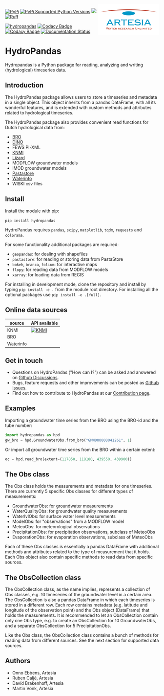<img src="/docs/_static/Artesia_logo.jpg" alt="Artesia" width="200" align="right">

[![PyPi](https://img.shields.io/pypi/v/hydropandas.svg)](https://pypi.python.org/pypi/hydropandas)
[![PyPi Supported Python Versions](https://img.shields.io/pypi/pyversions/hydropandas)](https://pypi.python.org/pypi/hydropandas)
[<img src="https://github.com/codespaces/badge.svg" height="20">](https://codespaces.new/ArtesiaWater/hydropandas?quickstart=1)
[![Ruff](https://img.shields.io/endpoint?url=https://raw.githubusercontent.com/astral-sh/ruff/main/assets/badge/v2.json)](https://github.com/astral-sh/ruff)

[![hydropandas](https://github.com/ArtesiaWater/hydropandas/workflows/hydropandas/badge.svg)](https://github.com/ArtesiaWater/hydropandas/actions?query=workflow%3Ahydropandas)
[![Codacy Badge](https://app.codacy.com/project/badge/Grade/c1b99f474bdc49b0a47e00e4e9f66c2f)](https://www.codacy.com/gh/ArtesiaWater/hydropandas/dashboard?utm_source=github.com&utm_medium=referral&utm_content=ArtesiaWater/hydropandas&utm_campaign=Badge_Grade)
[![Codacy Badge](https://app.codacy.com/project/badge/Coverage/c1b99f474bdc49b0a47e00e4e9f66c2f)](https://www.codacy.com/gh/ArtesiaWater/hydropandas/dashboard?utm_source=github.com&utm_medium=referral&utm_content=ArtesiaWater/hydropandas&utm_campaign=Badge_Coverage)
[![Documentation Status](https://readthedocs.org/projects/hydropandas/badge/?version=latest)](https://hydropandas.readthedocs.io/en/latest/?badge=latest)

# HydroPandas

Hydropandas is a Python package for reading, analyzing and writing
(hydrological) timeseries data.

## Introduction

The HydroPandas package allows users to store a timeseries and metadata in a
single object. This object inherits from a pandas DataFrame, with all its
wonderful features, and is extended with custom methods and attributes related
to hydrological timeseries.

The HydroPandas package also provides convenient read functions for Dutch hydrological data from:

- [BRO](https://www.broloket.nl)
- [DINO](https://www.dinoloket.nl)
- FEWS PI-XML
- [KNMI](https://www.knmi.nl/kennis-en-datacentrum/achtergrond/data-ophalen-vanuit-een-script)
- [Lizard](https://vitens.lizard.net/)
- MODFLOW groundwater models
- IMOD groundwater models
- [Pastastore](https://github.com/pastas/pastastore)
- [Waterinfo](https://waterinfo.rws.nl/)
- WISKI csv files

## Install

Install the module with pip:

`pip install hydropandas`

HydroPandas requires `pandas`, `scipy`, `matplotlib`, `tqdm`, `requests` and `colorama`.

For some functionality additional packages are required:

- `geopandas`: for dealing with shapefiles
- `pastastore`: for reading or storing data from PastaStore
- `bokeh`, `branca`, `folium`: for interactive maps
- `flopy`: for reading data from MODFLOW models
- `xarray`: for loading data from REGIS

For installing in development mode, clone the repository and install by
typing `pip install -e .` from the module root directory.
For installing all the optional packages use `pip install -e .[full]`.

## Online data sources


| source    | API available |
|-----------|---------------|
| KNMI      |[![KNMI](https://github.com/Artesia/hydropandas/actions/workflows/knmi.yml/badge.svg?branch=183-separate-api-calls-from-reading-logic-for-testing)](https://hydropandas.readthedocs.io/en/stable/examples/02_knmi_observations.html)|
| BRO       |               |
| Waterinfo |               |

## Get in touch

- Questions on HydroPandas ("How can I?") can be asked and answered on [Github Discussions](https://github.com/ArtesiaWater/hydropandas/discussions).
- Bugs, feature requests and other improvements can be posted as [Github Issues](https://github.com/ArtesiaWater/hydropandas/issues).
- Find out how to contribute to HydroPandas at our [Contribution page](https://hydropandas.readthedocs.io/en/stable/contribute.html).

## Examples

Importing a groundwater time series from the BRO using the BRO-id and the tube number:

```python
import hydropandas as hpd
gw_bro = hpd.GroundwaterObs.from_bro("GMW000000041261", 1)
```

Or import all groundwater time series from the BRO within a certain extent:

```python
oc = hpd.read_bro(extent=(117850, 118180, 439550, 439900))
```

## The Obs class

The Obs class holds the measurements and metadata for one timeseries. There are
currently 5 specific Obs classes for different types of measurements:

- GroundwaterObs: for groundwater measurements
- WaterQualityObs: for groundwater quality measurements
- WaterlvlObs: for surface water level measurements
- ModelObs: for "observations" from a MODFLOW model
- MeteoObs: for meteorological observations
- PrecipitationObs: for precipitation observations, subclass of MeteoObs
- EvaporationObs: for evaporation observations, subclass of MeteoObs

Each of these Obs classes is essentially a pandas DataFrame with additional
methods and attributes related to the type of measurement that it holds.
Each Obs object also contain specific methods to read data from specific sources.

## The ObsCollection class

The ObsCollection class, as the name implies, represents a collection of Obs
classes, e.g. 10 timeseries of the groundwater level in a certain area. The
ObsCollection is also a pandas DataFrame in which each timeseries is stored
in a different row. Each row contains metadata (e.g. latitude and longitude
of the observation point) and the Obs object (DataFrame) that holds the
measurements. It is recommended to let an ObsCollection contain only one Obs
type, e.g. to create an ObsCollection for 10 GroundwaterObs, and a separate
ObsCollection for 5 PrecipitationObs.

Like the Obs class, the ObsCollection class contains a bunch of methods for
reading data from different sources. See the next section for supported data
sources.

## Authors

- Onno Ebbens, Artesia
- Ruben Caljé, Artesia
- Davíd Brakenhoff, Artesia
- Martin Vonk, Artesia

